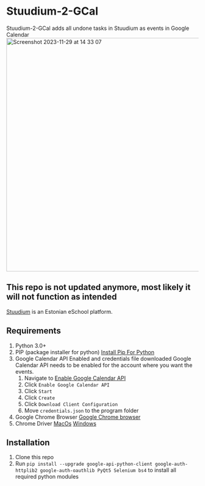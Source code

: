 # Stuudium-2-GCal
Stuudium-2-GCal adds all undone tasks in Stuudium as events in Google Calendar
<img width="612" alt="Screenshot 2023-11-29 at 14 33 07" src="https://github.com/leonard-ladva/Stuudium-2-GCal/assets/65786723/ff46fca3-d670-4c79-b8a8-04cf7eb94f89">

## This repo is not updated anymore, most likely it will not function as intended
[Stuudium](https://www.stuudium.com) is an Estonian eSchool platform.

## Requirements
1. Python 3.0+
2. PIP (package installer for python)
	[Install Pip For Python](https://www.makeuseof.com/tag/install-pip-for-python/)
3. Google Calendar API Enabled and credentials file downloaded
	Google Calendar API needs to be enabled for the account where you want the events.
	1. Navigate to [Enable Google Calendar API](https://developers.google.com/calendar/quickstart/python)
	2. Click `Enable Google Calendar API`
	3. Click `Start`
	4. Click `Create`
	5. Click `Download Client Configuration`
	6. Move `credentials.json` to the program folder
4. Google Chrome Browser
	[Google Chrome browser](https://www.google.com/chrome/)
5. Chrome Driver
	[MacOs](https://www.kenst.com/installing-chromedriver-on-mac-osx/)
	[Windows](https://www.kenst.com/installing-chromedriver-on-windows/)
## Installation
1. Clone this repo
2. Run `pip install --upgrade google-api-python-client google-auth-httplib2 google-auth-oauthlib PyQt5 Selenium bs4` to install all required python modules
